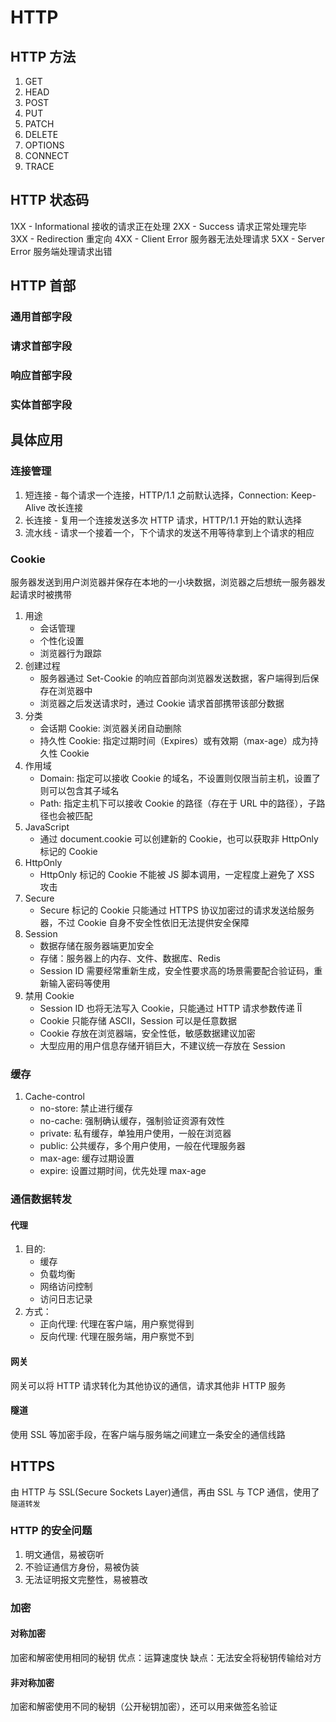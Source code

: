 # HTTP

## HTTP 方法

1. GET
2. HEAD
3. POST
4. PUT
5. PATCH
6. DELETE
7. OPTIONS
8. CONNECT
9. TRACE

## HTTP 状态码

1XX - Informational 接收的请求正在处理
2XX - Success 请求正常处理完毕
3XX - Redirection 重定向
4XX - Client Error 服务器无法处理请求
5XX - Server Error 服务端处理请求出错

## HTTP 首部

### 通用首部字段

### 请求首部字段

### 响应首部字段

### 实体首部字段

## 具体应用

### 连接管理

1. 短连接 - 每个请求一个连接，HTTP/1.1 之前默认选择，Connection: Keep-Alive 改长连接
2. 长连接 - 复用一个连接发送多次 HTTP 请求，HTTP/1.1 开始的默认选择
3. 流水线 - 请求一个接着一个，下个请求的发送不用等待拿到上个请求的相应

### Cookie

服务器发送到用户浏览器并保存在本地的一小块数据，浏览器之后想统一服务器发起请求时被携带

1. 用途
   - 会话管理
   - 个性化设置
   - 浏览器行为跟踪
2. 创建过程
   - 服务器通过 Set-Cookie 的响应首部向浏览器发送数据，客户端得到后保存在浏览器中
   - 浏览器之后发送请求时，通过 Cookie 请求首部携带该部分数据
3. 分类
   - 会话期 Cookie: 浏览器关闭自动删除
   - 持久性 Cookie: 指定过期时间（Expires）或有效期（max-age）成为持久性 Cookie
4. 作用域
   - Domain: 指定可以接收 Cookie 的域名，不设置则仅限当前主机，设置了则可以包含其子域名
   - Path: 指定主机下可以接收 Cookie 的路径（存在于 URL 中的路径），子路径也会被匹配
5. JavaScript
   - 通过 document.cookie 可以创建新的 Cookie，也可以获取非 HttpOnly 标记的 Cookie
6. HttpOnly
   - HttpOnly 标记的 Cookie 不能被 JS 脚本调用，一定程度上避免了 XSS 攻击
7. Secure
   - Secure 标记的 Cookie 只能通过 HTTPS 协议加密过的请求发送给服务器，不过 Cookie 自身不安全性依旧无法提供安全保障
8. Session
   - 数据存储在服务器端更加安全
   - 存储：服务器上的内存、文件、数据库、Redis
   - Session ID 需要经常重新生成，安全性要求高的场景需要配合验证码，重新输入密码等使用
9. 禁用 Cookie
   - Session ID 也将无法写入 Cookie，只能通过 HTTP 请求参数传递 ÎÎ
   - Cookie 只能存储 ASCII，Session 可以是任意数据
   - Cookie 存放在浏览器端，安全性低，敏感数据建议加密
   - 大型应用的用户信息存储开销巨大，不建议统一存放在 Session

### 缓存

1. Cache-control
   - no-store: 禁止进行缓存
   - no-cache: 强制确认缓存，强制验证资源有效性
   - private: 私有缓存，单独用户使用，一般在浏览器
   - public: 公共缓存，多个用户使用，一般在代理服务器
   - max-age: 缓存过期设置
   - expire: 设置过期时间，优先处理 max-age

### 通信数据转发

#### 代理

1. 目的:
   - 缓存
   - 负载均衡
   - 网络访问控制
   - 访问日志记录
2. 方式：
   - 正向代理: 代理在客户端，用户察觉得到
   - 反向代理: 代理在服务端，用户察觉不到

#### 网关

网关可以将 HTTP 请求转化为其他协议的通信，请求其他非 HTTP 服务

#### 隧道

使用 SSL 等加密手段，在客户端与服务端之间建立一条安全的通信线路

## HTTPS

由 HTTP 与 SSL(Secure Sockets Layer)通信，再由 SSL 与 TCP 通信，使用了`隧道转发`

### HTTP 的安全问题

1. 明文通信，易被窃听
2. 不验证通信方身份，易被伪装
3. 无法证明报文完整性，易被篡改

### 加密

#### 对称加密

加密和解密使用相同的秘钥
优点：运算速度快
缺点：无法安全将秘钥传输给对方

#### 非对称加密

加密和解密使用不同的秘钥（公开秘钥加密），还可以用来做签名验证
